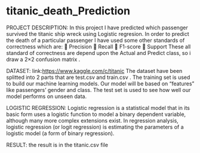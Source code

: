 # titanic_death_Prediction
PROJECT DESCRIPTION: In this project I have predicted which passenger survived the titanic ship wreck using Logistic regresion.
In order to predict the death of a particular passenger I have used some other standards of correctness which are:  Precision  Recall  F1-score  Support These all standard of correctness are depend upon the Actual and Predict class, so i draw a 2×2 confusion matrix .

DATASET: link:https://www.kaggle.com/c/titanic
The dataset have been splitted into 2 parts that are test.csv and train.csv .
The training set is used to build our machine learning models. Our model will be based on “features” like passengers’ gender and class. 
The test set is used to see how well our model performs on unseen data.


LOGISTIC REGRESSION:
Logistic regression is a statistical model that in its basic form uses a logistic function to model a binary dependent variable, although many more complex extensions exist. In regression analysis, logistic regression (or logit regression) is estimating the parameters of a logistic model (a form of binary regression).

RESULT:
the result is in the titanic.csv file
